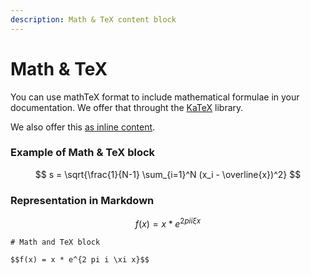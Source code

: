 ```yaml
---
description: Math & TeX content block
---
```


# Math & TeX

You can use mathTeX format to include mathematical formulae in your documentation. We offer that throught the [KaTeX](https://katex.org/docs/supported.html) library.

We also offer this [as inline content](../editor/inline/math-and-tex.md).

### Example of Math & TeX block

$$
s = \sqrt{\frac{1}{N-1} \sum_{i=1}^N (x_i - \overline{x})^2}
$$



### Representation in Markdown

$$f(x) = x * e^{2 pi i \xi x}$$

```
# Math and TeX block

$$f(x) = x * e^{2 pi i \xi x}$$
```
